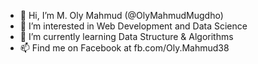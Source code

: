 - 👋 Hi, I’m M. Oly Mahmud (@OlyMahmudMugdho)
- 👀 I’m interested in Web Development and Data Science
- 🌱 I’m currently learning Data Structure & Algorithms
- 📫 Find me on Facebook at fb.com/Oly.Mahmud38

<!---
OlyMahmudMugdho/OlyMahmudMugdho is a ✨ special ✨ repository because its `README.md` (this file) appears on your GitHub profile.
You can click the Preview link to take a look at your changes.
--->
